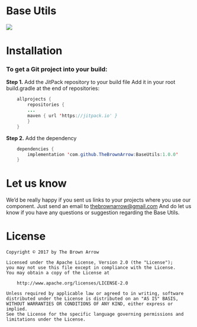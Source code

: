 # Base Utils

[![](https://jitpack.io/v/TheBrownArrow/BaseUtils.svg)](https://jitpack.io/#TheBrownArrow/BaseUtils)

# Installation

### To get a Git project into your build:

**Step 1.** Add the JitPack repository to your build file
Add it in your root build.gradle at the end of repositories:
```java
    allprojects {
        repositories {
        ...
        maven { url 'https://jitpack.io' }
        }
    }
```
**Step 2.** Add the dependency
```java
    dependencies {
        implementation 'com.github.TheBrownArrow:BaseUtils:1.0.0'
    }
```

# Let us know
We’d be really happy if you sent us links to your projects where you use our component. Just send an email to <a href="mailto:thebrownarrow@gmail.com">thebrownarrow@gmail.com</a> And do let us know if you have any questions or suggestion regarding the Base Utils.

# License

```
Copyright © 2017 by The Brown Arrow

Licensed under the Apache License, Version 2.0 (the "License");
you may not use this file except in compliance with the License.
You may obtain a copy of the License at

    http://www.apache.org/licenses/LICENSE-2.0

Unless required by applicable law or agreed to in writing, software
distributed under the License is distributed on an "AS IS" BASIS,
WITHOUT WARRANTIES OR CONDITIONS OF ANY KIND, either express or implied.
See the License for the specific language governing permissions and
limitations under the License.
```
